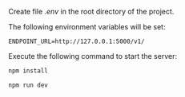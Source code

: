 Create file *.env* in the root directory of the project.

The following environment variables will be set:

```
ENDPOINT_URL=http://127.0.0.1:5000/v1/
```

Execute the following command to start the server:

```bash
npm install

npm run dev
```

